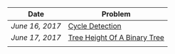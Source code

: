 |Date|Problem   	|
|---	|---	|
|_June 16, 2017_|[Cycle Detection](https://www.hackerrank.com/challenges/detect-whether-a-linked-list-contains-a-cycle?h_r=next-challenge&h_v=zen)   	|
|_June 17, 2017_|[Tree Height Of A Binary Tree](https://www.hackerrank.com/challenges/tree-height-of-a-binary-tree)   	|
|   	|   	|




